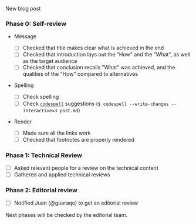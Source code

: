 New blog post

### Phase 0: Self-review

- Message

  - [ ] Checked that title makes clear what is achieved in the end
  - [ ] Checked that introduction lays out the "How" and the "What", as well as the target audience
  - [ ] Checked that conclusion recalls "What" was achieved, and the qualities of the "How" compared to alternatives

- Spelling
  - [ ] Check spelling
  - [ ] Check [`codespell`](https://github.com/codespell-project/codespell) suggestions
        (`$ codespell --write-changes --interactive=3 post.md`)
- Render
  - [ ] Made sure all the links work
  - [ ] Checked that footnotes are properly rendered

### Phase 1: Technical Review

- [ ] Asked relevant people for a review on the technical content
- [ ] Gathered and applied technical reviews

### Phase 2: Editorial review

- [ ] Notified Juan (@guaraqe) to get an editorial review

Next phases will be checked by the editorial team.
